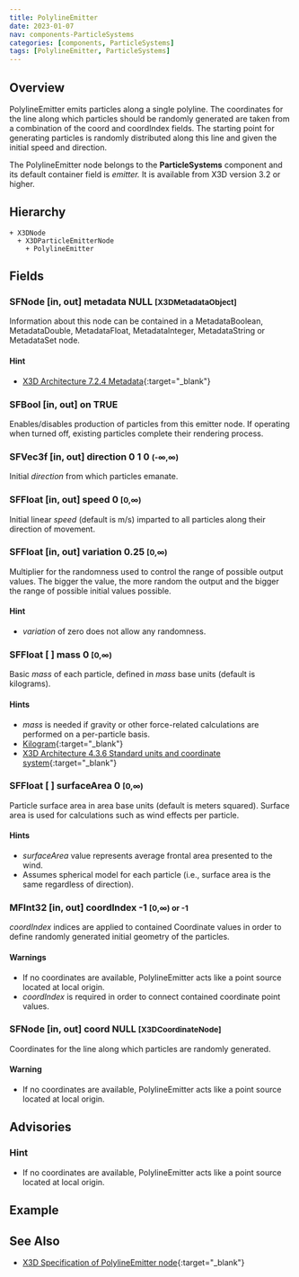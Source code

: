 ```yaml
---
title: PolylineEmitter
date: 2023-01-07
nav: components-ParticleSystems
categories: [components, ParticleSystems]
tags: [PolylineEmitter, ParticleSystems]
---
```

<style>
.post h3 {
  word-spacing: 0.2em;
}
</style>

## Overview

PolylineEmitter emits particles along a single polyline. The coordinates for the line along which particles should be randomly generated are taken from a combination of the coord and coordIndex fields. The starting point for generating particles is randomly distributed along this line and given the initial speed and direction.

The PolylineEmitter node belongs to the **ParticleSystems** component and its default container field is *emitter.* It is available from X3D version 3.2 or higher.

## Hierarchy

```
+ X3DNode
  + X3DParticleEmitterNode
    + PolylineEmitter
```

## Fields

### SFNode [in, out] **metadata** NULL <small>[X3DMetadataObject]</small>

Information about this node can be contained in a MetadataBoolean, MetadataDouble, MetadataFloat, MetadataInteger, MetadataString or MetadataSet node.

#### Hint

- [X3D Architecture 7.2.4 Metadata](https://www.web3d.org/specifications/X3Dv4Draft/ISO-IEC19775-1v4-IS.proof//Part01/components/core.html#Metadata){:target="_blank"}

### SFBool [in, out] **on** TRUE

Enables/disables production of particles from this emitter node. If operating when turned off, existing particles complete their rendering process.

### SFVec3f [in, out] **direction** 0 1 0 <small>(-∞,∞)</small>

Initial *direction* from which particles emanate.

### SFFloat [in, out] **speed** 0 <small>[0,∞)</small>

Initial linear *speed* (default is m/s) imparted to all particles along their direction of movement.

### SFFloat [in, out] **variation** 0.25 <small>[0,∞)</small>

Multiplier for the randomness used to control the range of possible output values. The bigger the value, the more random the output and the bigger the range of possible initial values possible.

#### Hint

- *variation* of zero does not allow any randomness.

### SFFloat [ ] **mass** 0 <small>[0,∞)</small>

Basic *mass* of each particle, defined in *mass* base units (default is kilograms).

#### Hints

- *mass* is needed if gravity or other force-related calculations are performed on a per-particle basis.
- [Kilogram](https://en.wikipedia.org/wiki/Kilogram){:target="_blank"}
- [X3D Architecture 4.3.6 Standard units and coordinate system](https://www.web3d.org/specifications/X3Dv4Draft/ISO-IEC19775-1v4-IS.proof//Part01/concepts.html#Standardunitscoordinates){:target="_blank"}

### SFFloat [ ] **surfaceArea** 0 <small>[0,∞)</small>

Particle surface area in area base units (default is meters squared). Surface area is used for calculations such as wind effects per particle.

#### Hints

- *surfaceArea* value represents average frontal area presented to the wind.
- Assumes spherical model for each particle (i.e., surface area is the same regardless of direction).

### MFInt32 [in, out] **coordIndex** -1 <small>[0,∞) or -1</small>

*coordIndex* indices are applied to contained Coordinate values in order to define randomly generated initial geometry of the particles.

#### Warnings

- If no coordinates are available, PolylineEmitter acts like a point source located at local origin.
- *coordIndex* is required in order to connect contained coordinate point values.

### SFNode [in, out] **coord** NULL <small>[X3DCoordinateNode]</small>

Coordinates for the line along which particles are randomly generated.

#### Warning

- If no coordinates are available, PolylineEmitter acts like a point source located at local origin.

## Advisories

### Hint

- If no coordinates are available, PolylineEmitter acts like a point source located at local origin.

## Example

<x3d-canvas src="https://create3000.github.io/media/examples/ParticleSystems/PolylineEmitter/PolylineEmitter.x3d" update="auto"></x3d-canvas>

## See Also

- [X3D Specification of PolylineEmitter node](https://www.web3d.org/documents/specifications/19775-1/V4.0/Part01/components/particleSystems.html#PolylineEmitter){:target="_blank"}

